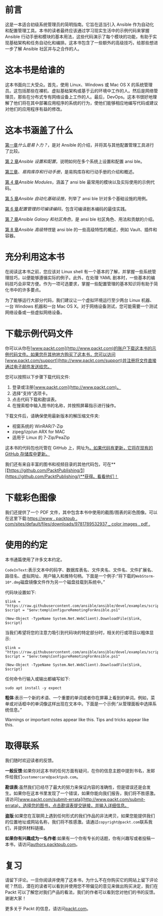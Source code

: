 # 前言

这是一本适合初级系统管理员的简明指南。它旨在适当引入 Ansible 作为自动化和配置管理工具。本书的读者最终应该通过学习现实生活中的示例代码来掌握 Ansible 行动手册和模块的基本用法，这些代码演示了每个模块的功能，有助于实现基础架构和任务自动化和编排。这本书包含了一些额外的高级技巧，给那些想进一步了解 Ansible 社区并与之合作的人。

# 这本书是给谁的

这本书面向三大受众。首先，使用 Linux、Windows 或 Mac OS X 的系统管理员。这包括那些在裸机、虚拟基础架构或基于云的环境中工作的人。然后是网络管理员，那些在分布式专有网络设备上工作的人。最后，DevOps。这本书很好地理解了他们将在其中部署应用程序的系统的行为，使他们能够相应地编写代码或建议对他们的应用程序有益的修改。

# 这本书涵盖了什么

[第一章](1.html)*什么是易卜力？*，是对 Ansible 的介绍，并将其与其他配置管理工具进行了比较。

[第 2 章](2.html)*Ansible 设置和配置*，说明如何在多个系统上设置和配置 ansi ble。

[第三章](3.html)、*易购库存和行动手册*，是易购库存和行动手册的介绍和概述。

[第 4 章](4.html)*Ansible Modules*，涵盖了 ansi ble 最常用的模块以及实际使用的示例代码。

[第 5 章](5.html)*Ansible 自动化基础设施*，列举了 ansi ble 针对多个基础设施的用例。

[第 6 章](6.html)*配置管理的可编译编码*，包含可编译剧本编码的最佳实践。

[第 7 章](7.html)*Ansible Galaxy 和社区角色*，是 ansi ble 社区角色、用法和贡献的介绍。

[第 8 章](8.html)*Ansible 高级特性*是 ansi ble 的一些高级特性的概述，例如 Vault、插件和容器。

# 充分利用这本书

在阅读这本书之前，您应该对 Linux shell 有一个基本的了解，并掌握一些系统管理技巧，以便能够遵循实际的例子。此外，在处理 YAML 剧本时，一些基本的编码技巧会非常方便。作为一项可选要求，掌握一些配置管理的基本知识将有助于简化书中的许多要点。

为了能够运行大部分代码，我们建议让一个虚拟环境运行至少两台 Linux 机器、一台 Windows 机器和一台 Mac OS X。对于网络设备测试，您可能需要一个测试网络设备或一些虚拟网络设备。

# 下载示例代码文件

你可以从你在[www.packt.com](http://www.packt.com)的账户下载这本书的示例代码文件。如果您在其他地方购买了这本书，您可以访问[www.packt.com/support](http://www.packt.com/support)并注册将文件直接通过电子邮件发送给您。

您可以按照以下步骤下载代码文件:

1.  登录或注册[www.packt.com](http://www.packt.com)。
2.  选择“支持”选项卡。
3.  点击代码下载和勘误表。
4.  在搜索框中输入图书的名称，并按照屏幕指示进行操作。

下载文件后，请确保使用最新版本的解压缩文件夹:

*   视窗系统的 WinRAR/7-Zip
*   zipeg/izp/un ARX for MAC
*   适用于 Linux 的 7-Zip/PeaZip

这本书的代码包也托管在 GitHub 上，网址为[。如果代码有更新，它将在现有的 GitHub 存储库中更新。](https://github.com/PacktPublishing/Ansible-Quick-Start-Guide)

我们还有来自丰富的图书和视频目录的其他代码包，可在**[【https://github.com/PacktPublishing/】](https://github.com/PacktPublishing/)**获得。看看他们！

# 下载彩色图像

我们还提供了一个 PDF 文件，其中包含本书中使用的截图/图表的彩色图像。可以在这里下载:[https://www . packtpub . com/sites/default/files/downloads/9781789532937 _ color images . pdf .](https://www.packtpub.com/sites/default/files/downloads/9781789532937_ColorImages.pdf)

# 使用的约定

本书通篇使用了许多文本约定。

`CodeInText`:表示文本中的码字、数据库表名、文件夹名、文件名、文件扩展名、路径名、虚拟网址、用户输入和推特句柄。下面是一个例子:“将下载的`WebStorm-10*.dmg`磁盘镜像文件作为另一个磁盘挂载到系统中。”

代码块设置如下:

```
$link = "https://raw.githubusercontent.com/ansible/ansible/devel/examples/scripts/ConfigureRemotingForAnsible.ps1"
$script = "$env:temp\ConfigureRemotingForAnsible.ps1"

(New-Object -TypeName System.Net.WebClient).DownloadFile($link, $script)
```

当我们希望将您的注意力吸引到代码块的特定部分时，相关的行或项目以粗体显示:

```
$link = "https://raw.githubusercontent.com/ansible/ansible/devel/examples/scripts/ConfigureRemotingForAnsible.ps1"
$script = "$env:temp\ConfigureRemotingForAnsible.ps1"

(New-Object -TypeName System.Net.WebClient).DownloadFile($link, $script)
```

任何命令行输入或输出都编写如下:

```
sudo apt install -y expect
```

**粗体**:表示一个新的术语、一个重要的单词或者你在屏幕上看到的单词。例如，菜单或对话框中的单词像这样出现在文本中。下面是一个示例:“从管理面板中选择系统信息。”

Warnings or important notes appear like this. Tips and tricks appear like this.

# 取得联系

我们随时欢迎读者的反馈。

**一般反馈**:如果你对这本书的任何方面有疑问，在你的信息主题中提到书名，发邮件给我们`customercare@packtpub.com`。

**勘误表**:虽然我们已经尽了最大的努力来保证内容的准确性，但是错误还是会发生。如果你在这本书里发现了一个错误，如果你能向我们报告，我们将不胜感激。请访问[www.packt.com/submit-errata](http://www.packt.com/submit-errata)，选择您的图书，点击勘误表提交链接，并输入详细信息。

**盗版**:如果您在互联网上遇到任何形式的我们作品的非法拷贝，如果您能提供我们的位置地址或网站名称，我们将不胜感激。请通过`copyright@packt.com`联系我们，并提供材料链接。

**如果你有兴趣成为一名作者**:如果有一个你有专长的话题，你有兴趣写或者投稿一本书，请访问[authors.packtpub.com](http://authors.packtpub.com/)。

# 复习

请留下评论。一旦你阅读并使用了这本书，为什么不在你购买它的网站上留下评论呢？然后，潜在的读者可以看到并使用您不带偏见的意见来做出购买决定，我们在 Packt 可以了解您对我们产品的看法，我们的作者可以看到您对他们的书的反馈。谢谢大家！

更多关于 Packt 的信息，请访问[packt.com](http://www.packt.com/)。
